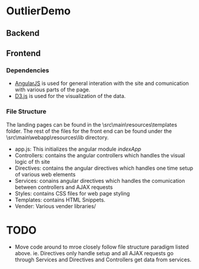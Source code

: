 # OutlierDemo

## Backend

## Frontend

### Dependencies
*  [AngularJS](https://angularjs.org/) is used for general interation with the site and comunication with various parts of the page. 
* [D3.js](http://d3js.org/) is used for the visualization of the data.

### File Structure
The landing pages can be found in the \src\main\resources\templates folder. The rest of the files for the front end can be found under the \src\main\webapp\resources\lib directory.
 
 *  app.js: This initializes the angular module _indexApp_
 * Controllers: contains the angular controllers which handles the visual logic of th site 
 * Directives: contains the angular directives which handles one time setup of various web elements
 * Services: conains angular directives which handles the comunication between controllers and AJAX requests
 * Styles: contains CSS files for web page styling
 * Templates: contains HTML Snippets. 
 * Vender: Various vender libraries/

# TODO
* Move code around to mroe closely follow file structure paradigm listed above. ie. Directives only handle setup and all AJAX requests go through Services and Directives and Controllers get data from services. 
